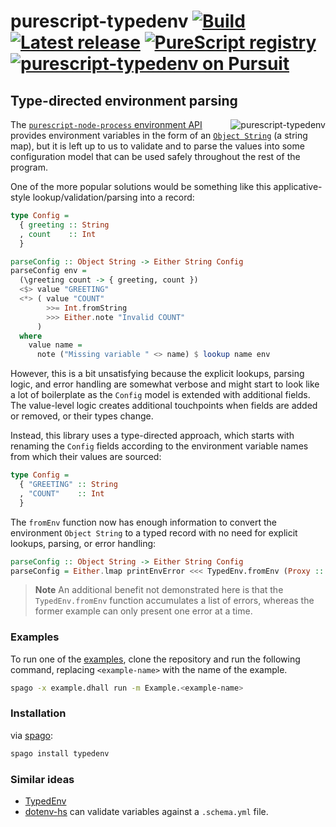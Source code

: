 # purescript-typedenv [![Build](https://github.com/nsaunders/purescript-typedenv/workflows/CI/badge.svg)](https://github.com/nsaunders/purescript-typedenv/actions/workflows/ci.yml) [![Latest release](http://img.shields.io/github/release/nsaunders/purescript-typedenv.svg)](https://github.com/nsaunders/purescript-typedenv/releases) [![PureScript registry](https://img.shields.io/badge/dynamic/json?color=informational&label=registry&query=%24.typedenv.version&url=https%3A%2F%2Fraw.githubusercontent.com%2Fpurescript%2Fpackage-sets%2Fmaster%2Fpackages.json)](https://github.com/purescript/registry) [![purescript-typedenv on Pursuit](https://pursuit.purescript.org/packages/purescript-typedenv/badge)](https://pursuit.purescript.org/packages/purescript-typedenv)
## Type-directed environment parsing

<img src="https://github.com/nsaunders/purescript-typedenv/raw/master/meta/img/tile.png" alt="purescript-typedenv" align="right" />

The [`purescript-node-process` environment API](https://pursuit.purescript.org/packages/purescript-node-process/10.0.0/docs/Node.Process#v:getEnv)
provides environment variables in the form of an
[`Object String`](https://pursuit.purescript.org/packages/purescript-foreign-object/2.0.2/docs/Foreign.Object#t:Object)
(a string map), but it is left up to us to validate and to parse the values into some configuration model that can be used
safely throughout the rest of the program.

One of the more popular solutions would be something like this applicative-style lookup/validation/parsing into a record:

```purescript
type Config =
  { greeting :: String
  , count    :: Int
  }

parseConfig :: Object String -> Either String Config
parseConfig env =
  (\greeting count -> { greeting, count })
  <$> value "GREETING"
  <*> ( value "COUNT"
        >>= Int.fromString
        >>> Either.note "Invalid COUNT"
      )
  where
    value name =
      note ("Missing variable " <> name) $ lookup name env
```

However, this is a bit unsatisfying because the explicit lookups, parsing logic, and error handling are somewhat
verbose and might start to look like a lot of boilerplate as the `Config` model is extended with additional fields.
The value-level logic creates additional touchpoints when fields are added or removed, or their types change.

Instead, this library uses a type-directed approach, which starts with renaming the `Config` fields according to the
environment variable names from which their values are sourced:

```purescript
type Config =
  { "GREETING" :: String
  , "COUNT"    :: Int
  }
```

The `fromEnv` function now has enough information to convert the environment `Object String` to a typed record with
no need for explicit lookups, parsing, or error handling:

```purescript
parseConfig :: Object String -> Either String Config
parseConfig = Either.lmap printEnvError <<< TypedEnv.fromEnv (Proxy :: _ Config)
```

> **Note**
> An additional benefit not demonstrated here is that the `TypedEnv.fromEnv` function accumulates a list of
> errors, whereas the former example can only present one error at a time.

### Examples

To run one of the [examples](example), clone the repository and run the following command, replacing `<example-name>` with the name of the example.

```bash
spago -x example.dhall run -m Example.<example-name>
```

### Installation

via [spago](https://github.com/spacchetti/spago):
```bash
spago install typedenv
```

### Similar ideas
* [TypedEnv](https://github.com/freight-hub/TypedEnv)
* [dotenv-hs](https://github.com/stackbuilders/dotenv-hs) can validate variables against a `.schema.yml` file.
